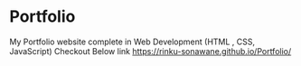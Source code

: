 # Portfolio
My Portfolio website complete in Web Development (HTML , CSS, JavaScript)
Checkout Below link
 https://rinku-sonawane.github.io/Portfolio/

